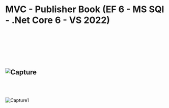 # MVC - Publisher Book (EF 6 - MS SQl - .Net Core 6 - VS 2022)

<br><br><br>
---------------------------------------------------------------------------------------------------------------------
![Capture](https://github.com/becharakfoury/Publisher-Book-WizLib/assets/81804866/e133f44f-a36b-41f7-9111-1d5903c4549f)
<br><br><br>
---------------------------------------------------------------------------------------------------------------------

![Capture1](https://github.com/becharakfoury/Publisher-Book-WizLib/assets/81804866/5113c005-bda3-4f17-9322-653fd709f591)
